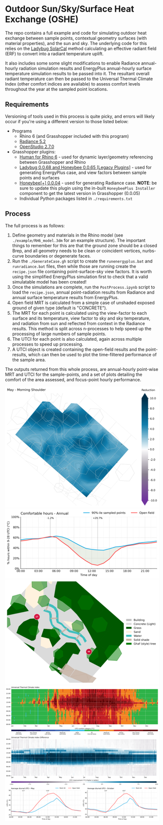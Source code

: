# Outdoor Sun/Sky/Surface Heat Exchange (OSHE)

The repo contains a full example and code for simulating outdoor heat exchange between sample points, contextual geometry surfaces (with material properties), and the sun and sky. The underlying code for this relies on the [Ladybug SolarCal](https://github.com/ladybug-tools/ladybug-comfort/blob/master/ladybug_comfort/solarcal.py) method calculating an effective radiant field (ERF) to convert into a radiant temperature uplift.

It also includes some some slight modifications to enable Radiance annual-hourly radiation simulation results and EnergyPlus annual-hourly surface temperature simulation results to be passed into it. The resultant overall radiant temperature can then be passed to the Universal Thermal Climate Index (other comfort indices are available) to assess comfort levels throughout the year at the sampled point locations.

## Requirements
Versioning of tools used in this process is quite picky, and errors will likely occur if you're using a different version to those listed below:
- Programs
    - Rhino 6 (and Grasshopper included with this program)
    - [Radiance 5.2](https://github.com/NREL/Radiance/releases/tag/5.2)
    - [OpenStudio 2.7.0](https://github.com/NREL/OpenStudio/releases/tag/v2.7.0)
- Grasshopper plugins:
    - [Human for Rhino 6](https://www.food4rhino.com/app/human) - used for dynamic layer/geometry referencing between Grasshopper and Rhino
    - [Ladybug 0.0.68 and Honeybee 0.0.65 [Legacy Plugins]](https://www.food4rhino.com/app/ladybug-tools) - used for generating EnergyPlus case, and view factors between sample points and surfaces
    - [Honeybee[+] 0.0.04](https://www.food4rhino.com/app/ladybug-tools) - used for generating Radiance case. **NOTE**: be sure to update this plugin using the in-built `HoneybeePlus Installer` component to get the latest version in Grasshopper (0.0.05)
    - Individual Python packages listed in `./requirements.txt`
 
 ## Process
 The full process is as follows:
1. Define geometry and materials in the Rhino model (see `./example/RH6_model.3dm` for an example structure). The important things to remember for this are that the ground zone should be a closed Brep, and all geometry needs to be clean or coincident vertices, nurbs-curve boundaries or degenerate faces.
2. Run the `./GenerateCase.gh` script to create the `runenergyplus.bat` and `runradiance.bat` files, then while those are running create the `recipe.json` file containing point-surface-sky view factors. It is worth using the simplified EnergyPlus simulation first to check that a valid simulatable model has been created!
3. Once the simulations are complete, run the `PostProcess.ipynb` script to load the `recipe.json`, annual point-radiation results from Radiance and annual surface temperature results from EnergyPlus.
4. Open field MRT is calculated from a simple case of unshaded exposed ground of given type (default is "CONCRETE").
5. The MRT for each point is calculated using the view-factor to each surface and its temperature, view factor to sky and sky temperature, and radiation from sun and reflected from context in the Radiance results. This method is split across n-processes to help speed up the processing of large numbers of sample points.
6. The UTCI for each point is also calculated, again across multiple processes to speed up processing.
7. A UTCI object is created containing the open-field results and the point-results, which can then be used to plot the time-filtered performance of the sample area.

The outputs returned from this whole process, are annual-hourly point-wise MRT and UTCI for the sample-points, and a set of plots detailing the comfort of the area assessed, and focus-point hourly performance.

![May morning UTCI comfort improvement](./example/plots/reduction_may_morningshoulder.png)
![Annual comfortable hours - comparison between open field and sampled points](./example/plots/comfortable_hours_annual.png)
![Context geometry and focus points](./example/plots/context_focuspts.png)
![Focus point open field comparison](./example/plots/pt0044_collected.png)
